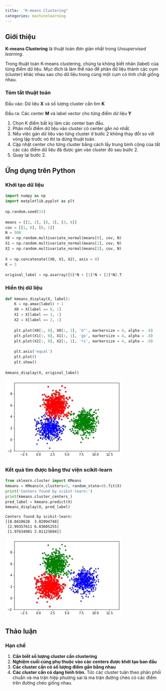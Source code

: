 ```yaml
---
title:  "K-means Clustering"
categories: machinelearning
---
```


## Giới thiệu 
**K-means Clustering** là thuật toán đơn giản nhất trong *Unsupervised learning*.

Trong thuật toán K-means clustering, chúng ta không biết nhãn (label) của từng điểm dữ liệu. Mục đích là làm thể nào để phân dữ liệu thành các cụm (cluster) khác nhau sao cho dữ liệu trong cùng một cụm có tính chất giống nhau.

### Tóm tắt thuật toán
Đầu vào: Dữ liệu $\mathbf{X}$ và số lượng cluster cần tìm $\mathbf{K}$

Đầu ra: Các center $\mathbf{M}$ và label vector cho từng điểm dữ liệu $\mathbf{Y}$

1. Chọn K điểm bất kỳ làm các center ban đầu.
2. Phân mỗi điểm dữ liệu vào cluster có center gần nó nhất.
3. Nếu việc gán dữ liệu vào từng cluster ở bước 2 không thay đổi so với vòng lặp trước nó thì ta dừng thuật toán.
4. Cập nhật center cho từng cluster bằng cách lấy trung bình cộng của tất các các điểm dữ liệu đã được gán vào cluster đó sau bước 2.
5. Quay lại bước 2.

## Ứng dụng trên Python

### Khởi tạo dữ liệu


```python
import numpy as np
import matplotlib.pyplot as plt

np.random.seed(11)

means = [[2, 2], [8, 3], [3, 6]]
cov = [[1, 0], [0, 1]]
N = 500
X0 = np.random.multivariate_normal(means[0], cov, N)
X1 = np.random.multivariate_normal(means[1], cov, N)
X2 = np.random.multivariate_normal(means[2], cov, N)

X = np.concatenate((X0, X1, X2), axis = 0)
K = 3

original_label = np.asarray([0]*N + [1]*N + [2]*N).T
```

### Hiển thị dữ liệu


```python
def kmeans_display(X, label):
    K = np.amax(label) + 1
    X0 = X[label == 0, :]
    X1 = X[label == 1, :]
    X2 = X[label == 2, :]
    
    plt.plot(X0[:, 0], X0[:, 1], 'b^', markersize = 4, alpha = .8)
    plt.plot(X1[:, 0], X1[:, 1], 'go', markersize = 4, alpha = .8)
    plt.plot(X2[:, 0], X2[:, 1], 'rs', markersize = 4, alpha = .8)

    plt.axis('equal')
    plt.plot()
    plt.show()
    
kmeans_display(X, original_label)
```


![png](/images/2018-06-06-k-means-clustering/output_4_0.png)


### Kết quả tìm được bằng thư viện scikit-learn


```python
from sklearn.cluster import KMeans
kmeans = KMeans(n_clusters=3, random_state=0).fit(X)
print('Centers found by scikit-learn:')
print(kmeans.cluster_centers_)
pred_label = kmeans.predict(X)
kmeans_display(X, pred_label)
```

    Centers found by scikit-learn:
    [[8.0410628  3.02094748]
     [2.99357611 6.03605255]
     [1.97634981 2.01123694]]



![png](/images/2018-06-06-k-means-clustering/output_6_1.png)


## Thảo luận
### Hạn chế
1. **Cần biết số lượng cluster cần clustering**
2. **Nghiệm cuối cùng phụ thuộc vào các centers được khởi tạo ban đầu**
3. **Các cluster cần có số lượng điểm gần bằng nhau**
4. **Các cluster cần có dạng hình tròn.** 
Tức các cluster tuân theo phân phối chuẩn và ma trận hiệp phương sai là ma trận đường chéo có các điểm trên đường chéo giống nhau.
